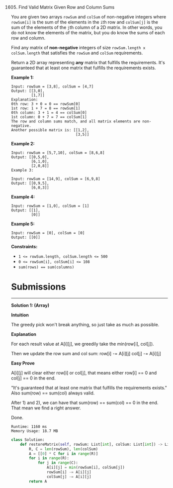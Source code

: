 1605. Find Valid Matrix Given Row and Column Sums

You are given two arrays `rowSum` and `colSum` of non-negative integers where `rowSum[i]` is the sum of the elements in the `i`th row and `colSum[j]` is the sum of the elements of the `j`th column of a 2D matrix. In other words, you do not know the elements of the matrix, but you do know the sums of each row and column.

Find any matrix of **non-negative** integers of size `rowSum.length x colSum.length` that satisfies the `rowSum` and `colSum` requirements.

Return a 2D array representing **any** matrix that fulfills the requirements. It's guaranteed that at least one matrix that fulfills the requirements exists.

 

**Example 1:**
```
Input: rowSum = [3,8], colSum = [4,7]
Output: [[3,0],
         [1,7]]
Explanation:
0th row: 3 + 0 = 0 == rowSum[0]
1st row: 1 + 7 = 8 == rowSum[1]
0th column: 3 + 1 = 4 == colSum[0]
1st column: 0 + 7 = 7 == colSum[1]
The row and column sums match, and all matrix elements are non-negative.
Another possible matrix is: [[1,2],
                             [3,5]]
```

**Example 2:**
```
Input: rowSum = [5,7,10], colSum = [8,6,8]
Output: [[0,5,0],
         [6,1,0],
         [2,0,8]]
Example 3:

Input: rowSum = [14,9], colSum = [6,9,8]
Output: [[0,9,5],
         [6,0,3]]
```

**Example 4:**
```
Input: rowSum = [1,0], colSum = [1]
Output: [[1],
         [0]]
```

**Example 5:**
```
Input: rowSum = [0], colSum = [0]
Output: [[0]]
```

**Constraints:**

* `1 <= rowSum.length, colSum.length <= 500`
* `0 <= rowSum[i], colSum[i] <= 108`
* `sum(rows) == sum(columns)`

# Submissions
---
**Solution 1: (Array)**

**Intuition**

The greedy pick won't break anything, so just take as much as possible.


**Explanation**

For each result value at A[i][j],
we greedily take the min(row[i], col[j]).

Then we update the row sum and col sum:
row[i] -= A[i][j]
col[j] -= A[i][j]


**Easy Prove**

A[i][j] will clear either row[i] or col[j],
that means either row[i] == 0 and col[j] == 0 in the end.

"It's guaranteed that at least one matrix that fulfills the requirements exists."
Also sum(row) == sum(col) always valid.

After 1) and 2), we can have that sum(row) == sum(col) == 0 in the end.
That mean we find a right answer.

Done.

```
Runtime: 1160 ms
Memory Usage: 18.7 MB
```
```python
class Solution:
    def restoreMatrix(self, rowSum: List[int], colSum: List[int]) -> List[List[int]]:
        R, C = len(rowSum), len(colSum)
        A = [[0] * C for i in range(R)]
        for i in range(R):
            for j in range(C):
                A[i][j] = min(rowSum[i], colSum[j])
                rowSum[i] -= A[i][j]
                colSum[j] -= A[i][j]
        return A
```